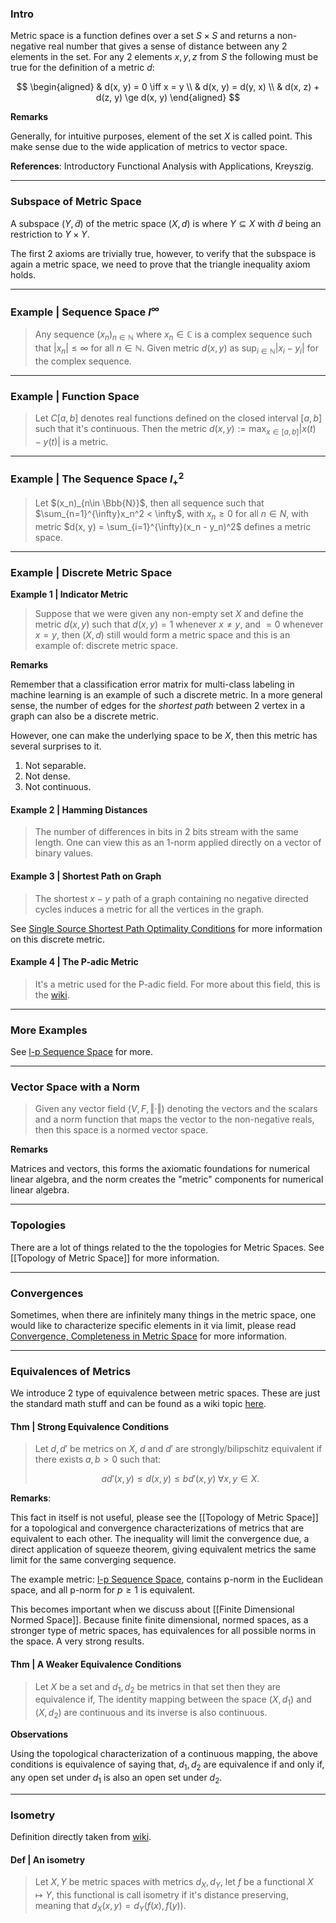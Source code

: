 ### **Intro**

Metric space is a function defines over a set $S\times S$ and returns a non-negative real number that gives a sense of distance between any 2 elements in the set. For any 2 elements $x, y, z$ from $S$ the following must be true for the definition of a metric $d$: 

$$
\begin{aligned}
    & d(x, y) = 0 \iff x = y
    \\
    & d(x, y) = d(y, x)
    \\
    & d(x, z) + d(z, y) \ge d(x, y)
\end{aligned}
$$

**Remarks**

Generally, for intuitive purposes, element of the set $X$ is called point. This make sense due to the wide application of metrics to vector space. 

**References**:
Introductory Functional Analysis with Applications, Kreyszig.

---
### **Subspace of Metric Space**

A subspace $(Y, \tilde d)$ of the metric space $(X, d)$ is where $Y\subseteq X$ with $\tilde d$ being an restriction to $Y\times Y$. 

The first 2 axioms are trivially true, however, to verify that the subspace is again a metric space, we need to prove that the triangle inequality axiom holds. 

---
### **Example | Sequence Space $l^\infty$**

> Any sequence $(x_n)_{n\in \mathbb N}$ where $x_n\in \mathbb C$ is a complex sequence such that $|x_n|\le \infty$ for all $n\in \mathbb N$. Given metric $d(x, y)$ as $\sup_{i\in \mathbb N}|x_i - y_i|$ for the complex sequence. 

---
### **Example | Function Space**

> Let $C[a, b]$ denotes real functions defined on the closed interval $[a, b]$ such that it's continuous. Then the metric $d(x, y) := \max_{x\in [a, b]} |x(t) - y(t)|$ is a metric. 

---
### **Example | The Sequence Space $l_+^2$**
> Let $(x_n)_{n\in \Bbb{N}}$, then all sequence such that $\sum_{n=1}^{\infty}x_n^2 < \infty$, with $x_n \ge 0$ for all $n\in N$, with metric $d(x, y) = \sum_{i=1}^{\infty}(x_n - y_n)^2$ defines a metric space. 


---
### **Example | Discrete Metric Space**


**Example 1 | Indicator Metric**
> Suppose that we were given any non-empty set $X$ and define the metric $d(x, y)$ such that $d(x, y) = 1$ whenever $x \neq y$, and $=0$ whenever $x = y$, then $(X, d)$ still would form a metric space and this is an example of: discrete metric space. 

**Remarks** 

Remember that a classification error matrix for multi-class labeling in machine learning is an example of such a discrete metric. In a more general sense, the number of edges for the *shortest path* between 2 vertex in a graph can also be a discrete metric. 

However, one can make the underlying space to be $X$, then this metric has several surprises to it.
1. Not separable. 
2. Not dense. 
3. Not continuous. 


#### **Example 2 | Hamming Distances**
> The number of differences in bits in 2 bits stream with the same length. One can view this as an 1-norm applied directly on a vector of binary values. 

#### **Example 3 | Shortest Path on Graph**
> The shortest $x-y$ path of a graph containing no negative directed cycles induces a metric for all the vertices in the graph. 

See [Single Source Shortest Path Optimality Conditions](../../CSE%20000%20Basics%20Algorithms/Single%20Source%20Shortest%20Path%20Optimality%20Conditions.md) for more information on this discrete metric. 

#### **Example 4 | The P-adic Metric** 
> It's a metric used for the P-adic field. For more about this field, this is the [wiki](https://en.wikipedia.org/wiki/P-adic_number). 

---
### **More Examples**

See [l-p Sequence Space](../l-p%20Sequence%20Space.md) for more. 

---
### **Vector Space with a Norm**

> Given any vector field $(V, F, \Vert\cdot \Vert)$ denoting the vectors and the scalars and a norm function that maps the vector to the non-negative reals, then this space is a normed vector space. 

**Remarks**

Matrices and vectors, this forms the axiomatic foundations for numerical linear algebra, and the norm creates the "metric" components for numerical linear algebra. 

---
### **Topologies**

There are a lot of things related to the the topologies for Metric Spaces. See [[Topology of Metric Space]] for more information. 


---
### **Convergences**

Sometimes, when there are infinitely many things in the metric space, one would like to characterize specific elements in it via limit, please read [Convergence, Completeness in Metric Space](Convergence,%20Completeness%20in%20Metric%20Space.md) for more information. 

---
### **Equivalences of Metrics**

We introduce 2 type of equivalence between metric spaces. These are just the standard math stuff and can be found as a wiki topic [here](https://en.wikipedia.org/wiki/Equivalence_of_metrics). 

#### **Thm | Strong Equivalence Conditions**
> Let $d, d'$ be metrics on $X$, $d$ and $d'$ are strongly/bilipschitz equivalent if there exists $a, b > 0$ such that: 
> 
> $$
> ad'(x, y) \le d(x, y) \le bd'(x, y) \; \forall x, y\in X. 
> $$

**Remarks**: 

This fact in itself is not useful, please see the [[Topology of Metric Space]] for a topological and convergence characterizations of metrics that are equivalent to each other. The inequality will limit the convergence due, a direct application of squeeze theorem, giving equivalent metrics the same limit for the same converging sequence. 

The example metric: [l-p Sequence Space](../l-p%20Sequence%20Space.md), contains p-norm in the Euclidean space, and all p-norm for $p \ge 1$ is equivalent. 

This becomes important when we discuss about [[Finite Dimensional Normed Space]]. Because finite finite dimensional, normed spaces, as a stronger type of metric spaces, has equivalences for all possible norms in the space. A very strong results. 


#### **Thm | A Weaker Equivalence Conditions**
> Let $X$ be a set and $d_1, d_2$ be metrics in that set then they are equivalence if, The identity mapping between the space $(X, d_1)$ and $(X, d_2)$ are continuous and its inverse is also continuous. 

**Observations**

Using the topological characterization of a continuous mapping, the above conditions is equivalence of saying that, $d_1, d_2$ are equivalence if and only if, any open set under $d_1$ is also an open set under $d_2$. 



---
### **Isometry**

Definition directly taken from [wiki](https://en.wikipedia.org/wiki/Isometry). 

#### **Def | An isometry**

> Let $X,Y$ be metric spaces with metrics $d_X, d_Y$, let $f$ be a functional $X\mapsto Y$, this functional is call isometry if it's distance preserving, meaning that $d_X(x, y) = d_Y(f(x), f(y))$. 